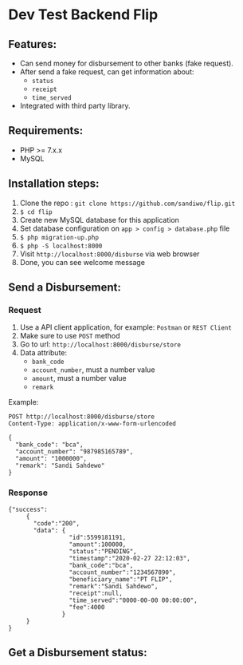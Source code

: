 # Dev Test Backend Flip

## Features:
- Can send money for disbursement to other banks (fake request).
- After send a fake request, can get information about:
  - `status`
  - `receipt`
  - `time_served` 
- Integrated with third party library.

## Requirements:
- PHP >= 7.x.x
- MySQL

## Installation steps:
1. Clone the repo : `git clone https://github.com/sandiwo/flip.git`
2. `$ cd flip`
3. Create new MySQL database for this application
4. Set database configuration on `app > config > database.php` file
5. `$ php migration-up.php`
6. `$ php -S localhost:8000`
7. Visit `http://localhost:8000/disburse` via web browser
8. Done, you can see welcome message

## Send a Disbursement:

### Request
1. Use a API client application, for example: `Postman` or `REST Client`
2. Make sure to use `POST` method
4. Go to url: `http://localhost:8000/disburse/store`
3. Data attribute:
   - `bank_code`
   - `account_number`, must a number value
   - `amount`, must a number value
   - `remark`
 
Example:
```http
POST http://localhost:8000/disburse/store
Content-Type: application/x-www-form-urlencoded
 
{
  "bank_code": "bca",
  "account_number": "987985165789",
  "amount": "1000000",
  "remark": "Sandi Sahdewo"
}
```
 ### Response
 ```
 {"success":
      {
        "code":"200",
        "data": {
                  "id":5599181191,
                  "amount":100000,
                  "status":"PENDING",
                  "timestamp":"2020-02-27 22:12:03",
                  "bank_code":"bca",
                  "account_number":"1234567890",
                  "beneficiary_name":"PT FLIP",
                  "remark":"Sandi Sahdewo",
                  "receipt":null,
                  "time_served":"0000-00-00 00:00:00",
                  "fee":4000
                }
      }
 }
```

## Get a Disbursement status:

